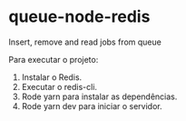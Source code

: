 # queue-node-redis

Insert, remove and read jobs from queue

Para executar o projeto:

1. Instalar o Redis.
2. Executar o redis-cli.
3. Rode yarn para instalar as dependências.
4. Rode yarn dev para iniciar o servidor.
